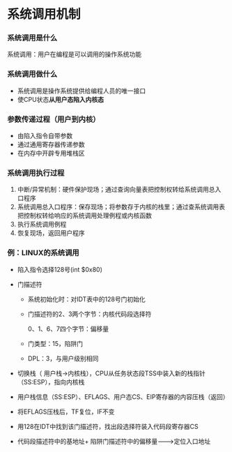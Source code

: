 # 系统调用机制

### 系统调用是什么

系统调用：用户在编程是可以调用的操作系统功能



### 系统调用做什么

- 系统调用是操作系统提供给编程人员的唯一接口
- 使CPU状态**从用户态陷入内核态**



### 参数传递过程（用户到内核）

- 由陷入指令自带参数
- 通过通用寄存器传递参数
- 在内存中开辟专用堆栈区



### 系统调用执行过程

1. 中断/异常机制：硬件保护现场；通过查询向量表把控制权转给系统调用总入口程序
2. 系统调用总入口程序：保存现场；将参数存于内核的栈里；通过查系统调用表把控制权转给响应的系统调用处理例程或内核函数
3. 执行系统调用例程
4. 恢复现场，返回用户程序



### 例：LINUX的系统调用

- 陷入指令选择128号(int $0x80)

- 门描述符

  - 系统初始化时：对IDT表中的128号门初始化

  - 门描述符的2、3两个字节：内核代码段选择符

    0、1、6、7四个字节：偏移量

  - 门类型：15，陷阱门

  - DPL：3，与用户级别相同

- 切换栈（ 用户栈->内核栈），CPU从任务状态段TSS中装入新的栈指针（SS:ESP），指向内核栈

- 用户栈信息（SS:ESP）、EFLAGS、用户态CS、EIP寄存器的内容压栈（返回）

- 将EFLAGS压栈后，TF复位，IF不变

- 用128在IDT中找到该门描述符，找出段选择符装入代码段寄存器CS

- 代码段描述符中的基地址+ 陷阱门描述符中的偏移量--->定位入口地址